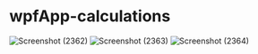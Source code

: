 # wpfApp-calculations
![Screenshot (2362)](https://user-images.githubusercontent.com/104863304/228575179-f4a6a049-1eca-4e80-b375-d8be4bfca02d.png)
![Screenshot (2363)](https://user-images.githubusercontent.com/104863304/228575316-4142ba6e-b5ee-47e1-b993-63c80021622e.png)
![Screenshot (2364)](https://user-images.githubusercontent.com/104863304/228575437-1819b5b0-22ce-45b5-bd03-14e33e8fc5ab.png)

